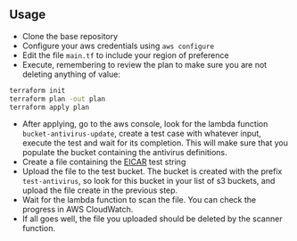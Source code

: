 ## Usage

* Clone the base repository
* Configure your aws credentials using `aws configure`
* Edit the file `main.tf` to include your region of preference
* Execute, remembering to review the plan to make sure you are not deleting anything of value:
```bash
terraform init
terraform plan -out plan
terraform apply plan
```
* After applying, go to the aws console, look for the lambda function `bucket-antivirus-update`, create a test case with whatever input, execute the test and wait for its completion. This will make sure that you populate the bucket containing the antivirus definitions.
* Create a file containing the [EICAR](https://en.wikipedia.org/wiki/EICAR_test_file) test string
* Upload the file to the test bucket. The bucket is created with the prefix `test-antivirus`, so look for this bucket in your list of s3 buckets, and upload the file create in the previous step.
* Wait for the lambda function to scan the file. You can check the progress in AWS CloudWatch.
* If all goes well, the file you uploaded should be deleted by the scanner function.

